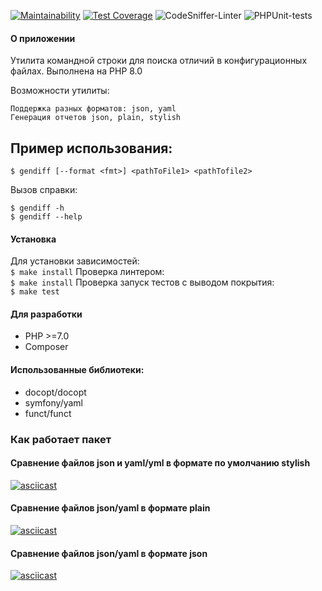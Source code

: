[![Maintainability](https://api.codeclimate.com/v1/badges/6edf6b009909fff44632/maintainability)](https://codeclimate.com/github/IlyaMur/php-project-lvl2/maintainability) [![Test Coverage](https://api.codeclimate.com/v1/badges/6edf6b009909fff44632/test_coverage)](https://codeclimate.com/github/IlyaMur/php-project-lvl2/test_coverage) ![CodeSniffer-Linter](https://github.com/IlyaMur/php-project-lvl2/workflows/CodeSniffer-Linter/badge.svg) ![PHPUnit-tests](https://github.com/IlyaMur/php-project-lvl2/workflows/PHPUnit-tests/badge.svg)

#### О приложении

Утилита командной строки для поиска отличий в конфигурационных файлах.
Выполнена на PHP 8.0

Возможности утилиты:

```
Поддержка разных форматов: json, yaml
Генерация отчетов json, plain, stylish
```

## Пример использования:

    $ gendiff [--format <fmt>] <pathToFile1> <pathTofile2>

Вызов справки:

    $ gendiff -h
    $ gendiff --help

#### Установка

Для установки зависимостей:  
`$ make install`
Проверка линтером:  
`$ make install`
Проверка запуск тестов с выводом покрытия:  
`$ make test`

#### Для разработки

- PHP >=7.0
- Composer

#### Использованные библиотеки:

- docopt/docopt
- symfony/yaml
- funct/funct

### Как работает пакет

#### Сравнение файлов json и yaml/yml в формате по умолчанию stylish

[![asciicast](https://asciinema.org/a/394025.svg)](https://asciinema.org/a/394025)

#### Сравнение файлов json/yaml в формате plain

[![asciicast](https://asciinema.org/a/392103.svg)](https://asciinema.org/a/392103)

#### Сравнение файлов json/yaml в формате json

[![asciicast](https://asciinema.org/a/392109.svg)](https://asciinema.org/a/392109)
